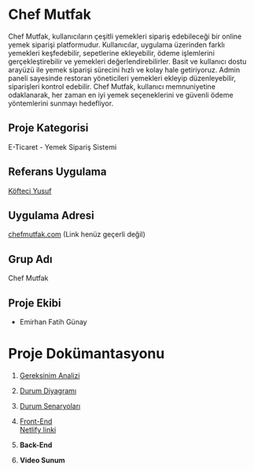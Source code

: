 # Chef Mutfak

Chef Mutfak, kullanıcıların çeşitli yemekleri sipariş edebileceği bir online yemek siparişi platformudur. Kullanıcılar, uygulama üzerinden farklı yemekleri keşfedebilir, sepetlerine ekleyebilir, ödeme işlemlerini gerçekleştirebilir ve yemekleri değerlendirebilirler. Basit ve kullanıcı dostu arayüzü ile yemek siparişi sürecini hızlı ve kolay hale getiriyoruz. Admin paneli sayesinde restoran yöneticileri yemekleri ekleyip düzenleyebilir, siparişleri kontrol edebilir. Chef Mutfak, kullanıcı memnuniyetine odaklanarak, her zaman en iyi yemek seçeneklerini ve güvenli ödeme yöntemlerini sunmayı hedefliyor.

## Proje Kategorisi
E-Ticaret - Yemek Sipariş Sistemi

## Referans Uygulama
[Köfteci Yusuf](https://www.kofteciyusuf.com.tr/)

## Uygulama Adresi
[chefmutfak.com](http://chefmutfak.com) (Link henüz geçerli değil)

## Grup Adı
Chef Mutfak 

## Proje Ekibi
- Emirhan Fatih Günay

# Proje Dokümantasyonu

1. [Gereksinim Analizi](https://github.com/emrhnfg/ChefMutfak/blob/main/Gereksinim-Analizi.md)
  
2. [Durum Diyagramı](https://github.com/emrhnfg/ChefMutfak/blob/main/Durum-Diyagram%C4%B1.md)  
  
3. [Durum Senaryoları](https://github.com/emrhnfg/ChefMutfak/blob/main/Durum-Senaryolar%C4%B1.md)  
   
4. [Front-End](https://github.com/emrhnfg/ChefMutfak/tree/main/frontend)  
   [Netlify linki](https://chefmutfak.netlify.app/)

5. **Back-End**  
  
6. **Video Sunum**  
   

